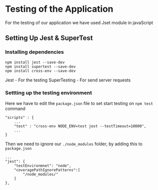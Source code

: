 # Testing of the Application
For the testing of our application we have used Jset module in javaScript

## Setting Up Jest & SuperTest
### Installing dependencies
```
npm install jest --save-dev
npm install supertest --save-dev
npm install cross-env --save-dev
```

Jest - For the testing
SuperTesting - For send server requests

### Settting up the testing environment
Here we have to edit the ``package.json`` file to set start testing on ``npm test`` command

```
"scripts" : {
    ...
    "test" : "cross-env NODE_ENV=test jest --testTimeout=10000",
    ...
}
```

Then we need to ignore our ``./node_modules`` folder, by adding this to ``package.json``
```
...
"jest": {
    "testEnvironmnet": "node",
    "coveragePathIgnorePatterns":[
        "/node_modules/"
    ]
},
```